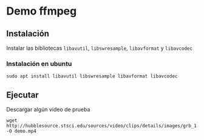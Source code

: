 # Demo ffmpeg

## Instalación

Instalar las bibliotecas `libavutil`, `libswresample`, `libavformat` y `libavcodec`

### Instalación en ubuntu

~~~
sudo apt install libavutil libswresample libavformat libavcodec
~~~

## Ejecutar

Descargar algún video de prueba

~~~
wget http://hubblesource.stsci.edu/sources/video/clips/details/images/grb_1.mpg -O demo.mp4
~~~
